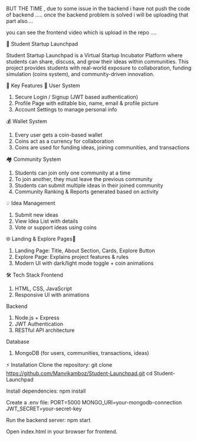BUT THE TIME , due to some issue in the backend i have not push the code of backend .....
once the backend problem is solved i will be uploading that part also....

you can see the frontend video which is upload in the repo .... 

🚀 Student Startup Launchpad

Student Startup Launchpad is a Virtual Startup Incubator Platform where students can share, discuss, and grow their ideas within communities. This project provides students with real-world exposure to collaboration, funding simulation (coins system), and community-driven innovation.

🌟 Key Features
👤 User System
1. Secure Login / Signup (JWT based authentication)
2. Profile Page with editable bio, name, email & profile picture
3. Account Settings to manage personal info

💰 Wallet System
1. Every user gets a coin-based wallet
2. Coins act as a currency for collaboration
3. Coins are used for funding ideas, joining communities, and transactions

🏘️ Community System
1. Students can join only one community at a time
2. To join another, they must leave the previous community
3. Students can submit multiple ideas in their joined community
4. Community Ranking & Reports generated based on activity

💡 Idea Management
1. Submit new ideas
2. View Idea List with details
3. Vote or support ideas using coins

🌐 Landing & Explore Pages🚀 
1. Landing Page: Title, About Section, Cards, Explore Button
2. Explore Page: Explains project features & rules
3. Modern UI with dark/light mode toggle + coin animations

🛠️ Tech Stack
Frontend
1. HTML, CSS, JavaScript
2. Responsive UI with animations

Backend
1. Node.js + Express
2. JWT Authentication
3. RESTful API architecture

Database
1. MongoDB (for users, communities, transactions, ideas)

⚡ Installation
Clone the repository:
git clone https://github.com/Manvikamboz/Student-Launchpad.git
cd Student-Launchpad


Install dependencies:
npm install


Create a .env file:
PORT=5000
MONGO_URI=your-mongodb-connection
JWT_SECRET=your-secret-key


Run the backend server:
npm start

Open index.html in your browser for frontend.
